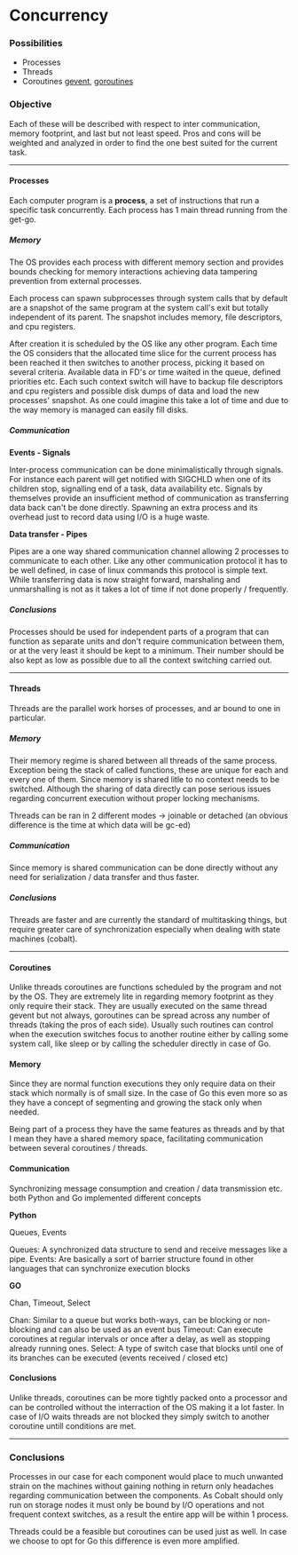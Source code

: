 # Concurrency

### Possibilities

- Processes
- Threads
- Coroutines [gevent](http://www.gevent.org/), [goroutines](https://tour.golang.org/concurrency/1)

### Objective

Each of these will be described with respect to inter communication, memory footprint, and last but not least speed.
Pros and cons will be weighted and analyzed in order to find the one best suited for the current task.

---

#### Processes

Each computer program is a **process**, a set of instructions that run a specific task concurrently.
Each process has 1 main thread running from the get-go.

##### Memory

The OS provides each process with different memory section and provides bounds checking for memory interactions achieving
data tampering prevention from external processes.

Each process can spawn subprocesses through system calls that by default are a snapshot of the same program
at the system call's exit but totally independent of its parent. The snapshot includes memory, file descriptors,
and cpu registers.

After creation it is scheduled by the OS like any other program. Each time the OS considers that the allocated time slice
for the current process has been reached it then switches to another process, picking it based on several criteria.
Available data in FD's or time waited in the queue, defined priorities etc.
Each such context switch will have to backup file descriptors and cpu registers and possible disk dumps of data and load
the new processes' snapshot. As one could imagine this take a lot of time and due to the way memory is managed can easily
fill disks.

##### Communication

__Events - Signals__

Inter-process communication can be done minimalistically through signals. For instance each parent will get notified with
SIGCHLD when one of its children stop, signalling end of a task, data availability etc.
Signals by themselves provide an insufficient method of communication as transferring data back can't be done directly.
Spawning an extra process and its overhead just to record data using I/O is a huge waste.

__Data transfer - Pipes__

Pipes are a one way shared communication channel allowing 2 processes to communicate to each other.
Like any other communication protocol it has to be well defined, in case of linux commands this protocol is simple text.
While transferring data is now straight forward, marshaling and unmarshalling is not as it takes a lot of time if not done
properly / frequently.

##### Conclusions

Processes should be used for independent parts of a program that can function as separate units and don't require communication
between them, or at the very least it should be kept to a minimum.
Their number should be also kept as low as possible due to all the context switching carried out.

---

#### Threads

Threads are the parallel work horses of processes, and ar bound to one in particular.

##### Memory

Their memory regime is shared between all threads of the same process. Exception being the stack of called functions,
these are unique for each and every one of them.
Since memory is shared litle to no context needs to be switched. Although the sharing of data directly can pose serious issues
regarding concurrent execution without proper locking mechanisms.

Threads can be ran in 2 different modes -> joinable or detached (an obvious difference is the time at which data will be gc-ed)

##### Communication

Since memory is shared communication can be done directly without any need for serialization / data transfer and thus faster.

##### Conclusions

Threads are faster and are currently the standard of multitasking things, but require greater care of synchronization
especially when dealing with state machines (cobalt).

---

#### Coroutines

Unlike threads coroutines are functions scheduled by the program and not by the OS. They are extremely lite in regarding
memory footprint as they only require their stack. They are usually executed on the same thread gevent but not always,
goroutines can be spread across any number of threads (taking the pros of each side).
Usually such routines can control when the execution switches focus to another routine either by calling some system call,
like sleep or by calling the scheduler directly in case of Go.

#### Memory

Since they are normal function executions they only require data on their stack which normally is of small size.
In the case of Go this even more so as they have a concept of segmenting and growing the stack only when needed.

Being part of a process they have the same features as threads and by that I mean they have a shared memory space, facilitating
communication between several coroutines / threads.

#### Communication

Synchronizing message consumption and creation / data transmission etc. both Python and Go implemented different concepts

__Python__

Queues, Events

Queues: A synchronized data structure to send and receive messages like a pipe.
Events: Are basically a sort of barrier structure found in other languages that can synchronize execution blocks

__GO__

Chan, Timeout, Select

Chan: Similar to a queue but works both-ways, can be blocking or non-blocking and can also be used as an event bus
Timeout: Can execute coroutines at regular intervals or once after a delay, as well as stopping already running ones.
Select: A type of switch case that blocks until one of its branches can be executed (events received / closed etc)

#### Conclusions

Unlike threads, coroutines can be more tightly packed onto a processor and can be controlled without the interraction of the OS
making it a lot faster.
In case of I/O waits threads are not blocked they simply switch to another coroutine untill conditions are met.

---

### Conclusions

Processes in our case for each component would place to much unwanted strain on the machines without gaining nothing in return
only headaches regarding communication between the components. As Cobalt should only run on storage nodes it must only be bound
by I/O operations and not frequent context switches, as a result the entire app will be within 1 process.

Threads could be a feasible but coroutines can be used just as well. In case we choose to opt for Go this difference is
even more amplified.